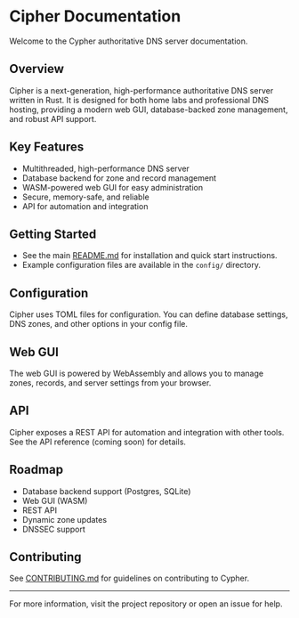 # Cipher Documentation

Welcome to the Cypher authoritative DNS server documentation.

## Overview
Cipher is a next-generation, high-performance authoritative DNS server written in Rust. It is designed for both home labs and professional DNS hosting, providing a modern web GUI, database-backed zone management, and robust API support.

## Key Features
- Multithreaded, high-performance DNS server
- Database backend for zone and record management
- WASM-powered web GUI for easy administration
- Secure, memory-safe, and reliable
- API for automation and integration

## Getting Started
- See the main [README.md](README.md) for installation and quick start instructions.
- Example configuration files are available in the `config/` directory.

## Configuration
Cipher uses TOML files for configuration. You can define database settings, DNS zones, and other options in your config file.

## Web GUI
The web GUI is powered by WebAssembly and allows you to manage zones, records, and server settings from your browser.

## API
Cipher exposes a REST API for automation and integration with other tools. See the API reference (coming soon) for details.

## Roadmap
- Database backend support (Postgres, SQLite)
- Web GUI (WASM)
- REST API
- Dynamic zone updates
- DNSSEC support

## Contributing
See [CONTRIBUTING.md](CONTRIBUTING.md) for guidelines on contributing to Cypher.

---

For more information, visit the project repository or open an issue for help.